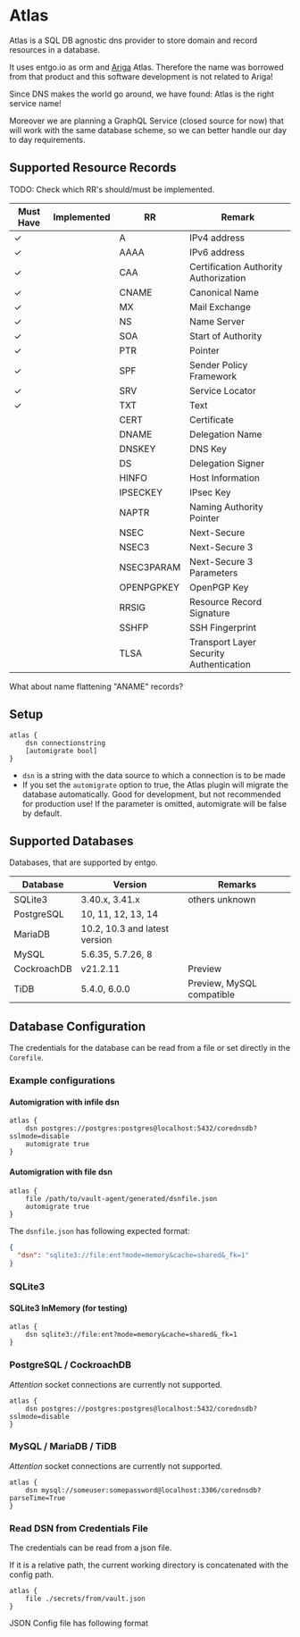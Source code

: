# Atlas

Atlas is a SQL DB agnostic dns provider to store domain and record resources in a database.

It uses entgo.io as orm and [Ariga](https://ariga.io/) Atlas. Therefore the name was borrowed from that product and this software development is not related to Ariga!

Since DNS makes the world go around, we have found: Atlas is the right service name!

Moreover we are planning a GraphQL Service (closed source for now) that will work with the same database scheme, so we can better handle our day to day requirements.

## Supported Resource Records

TODO: Check which RR's should/must be implemented.

| Must Have | Implemented | RR         | Remark                                  |
| --------- | ----------- | ---------- | --------------------------------------- |
| ✓         |             | A          | IPv4 address                            |
| ✓         |             | AAAA       | IPv6 address                            |
| ✓         |             | CAA        | Certification Authority Authorization   |
| ✓         |             | CNAME      | Canonical Name                          |
| ✓         |             | MX         | Mail Exchange                           |
| ✓         |             | NS         | Name Server                             |
| ✓         |             | SOA        | Start of Authority                      |
| ✓         |             | PTR        | Pointer                                 |
| ✓         |             | SPF        | Sender Policy Framework                 |
| ✓         |             | SRV        | Service Locator                         |
| ✓         |             | TXT        | Text                                    |
|           |             | CERT       | Certificate                             |
|           |             | DNAME      | Delegation Name                         |
|           |             | DNSKEY     | DNS Key                                 |
|           |             | DS         | Delegation Signer                       |
|           |             | HINFO      | Host Information                        |
|           |             | IPSECKEY   | IPsec Key                               |
|           |             | NAPTR      | Naming Authority Pointer                |
|           |             | NSEC       | Next-Secure                             |
|           |             | NSEC3      | Next-Secure 3                           |
|           |             | NSEC3PARAM | Next-Secure 3 Parameters                |
|           |             | OPENPGPKEY | OpenPGP Key                             |
|           |             | RRSIG      | Resource Record Signature               |
|           |             | SSHFP      | SSH Fingerprint                         |
|           |             | TLSA       | Transport Layer Security Authentication |

What about name flattening "ANAME" records?

## Setup

```config
atlas {
    dsn connectionstring
    [automigrate bool]
}
```

- `dsn` is a string with the data source to which a connection is to be made
- If you set the `automigrate` option to true, the Atlas plugin will migrate the database automatically. Good for development, but not recommended for production use! If the parameter is omitted, automigrate will be false by default.

## Supported Databases

Databases, that are supported by entgo.

| Database    | Version                       | Remarks                   |
| ----------- | ----------------------------- | ------------------------- |
| SQLite3     | 3.40.x, 3.41.x                | others unknown            |
| PostgreSQL  | 10, 11, 12, 13, 14            |                           |
| MariaDB     | 10.2, 10.3 and latest version |                           |
| MySQL       | 5.6.35, 5.7.26, 8             |                           |
| CockroachDB | v21.2.11                      | Preview                   |
| TiDB        | 5.4.0, 6.0.0                  | Preview, MySQL compatible |

## Database Configuration

The credentials for the database can be read from a file or set directly in the `Corefile`.

### Example configurations

#### Automigration with infile dsn

```config
atlas {
    dsn postgres://postgres:postgres@localhost:5432/corednsdb?sslmode=disable
    automigrate true
}
```

#### Automigration with file dsn

```config
atlas {
    file /path/to/vault-agent/generated/dsnfile.json
    automigrate true
}
```

The `dsnfile.json` has following expected format:

```json
{
  "dsn": "sqlite3://file:ent?mode=memory&cache=shared&_fk=1"
}
```

### SQLite3

#### SQLite3 InMemory (for testing)

```config
atlas {
    dsn sqlite3://file:ent?mode=memory&cache=shared&_fk=1
}
```

### PostgreSQL / CockroachDB

_Attention_ socket connections are currently not supported.

```config
atlas {
    dsn postgres://postgres:postgres@localhost:5432/corednsdb?sslmode=disable
}
```

### MySQL / MariaDB / TiDB

_Attention_ socket connections are currently not supported.

```config
atlas {
    dsn mysql://someuser:somepassword@localhost:3306/corednsdb?parseTime=True
}
```

### Read DSN from Credentials File

The credentials can be read from a json file.

If it is a relative path, the current working directory is concatenated with the config path.

```config
atlas {
    file ./secrets/from/vault.json
}
```

JSON Config file has following format
